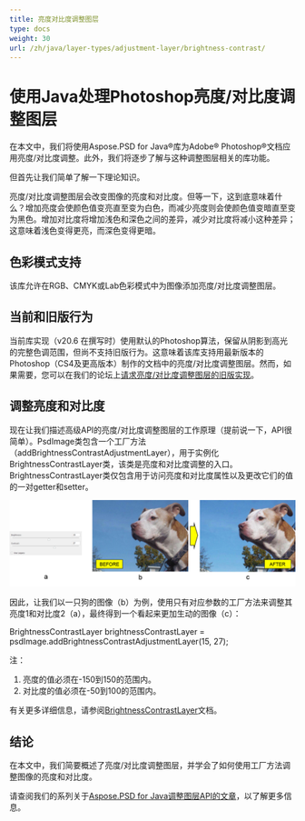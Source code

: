 ```yaml
---
title: 亮度对比度调整图层
type: docs
weight: 30
url: /zh/java/layer-types/adjustment-layer/brightness-contrast/
---
```


# 使用Java处理Photoshop亮度/对比度调整图层

在本文中，我们将使用Aspose.PSD for Java®库为Adobe® Photoshop®文档应用亮度/对比度调整。此外，我们将逐步了解与这种调整图层相关的库功能。

但首先让我们简单了解一下理论知识。

亮度/对比度调整图层会改变图像的亮度和对比度。但等一下，这到底意味着什么？增加亮度会使颜色值变亮直至变为白色，而减少亮度则会使颜色值变暗直至变为黑色。增加对比度将增加浅色和深色之间的差异，减少对比度将减小这种差异；这意味着浅色变得更亮，而深色变得更暗。

## 色彩模式支持

该库允许在RGB、CMYK或Lab色彩模式中为图像添加亮度/对比度调整图层。

## 当前和旧版行为

当前库实现（v20.6 在撰写时）使用默认的Photoshop算法，保留从阴影到高光的完整色调范围，但尚不支持旧版行为。这意味着该库支持用最新版本的Photoshop（CS4及更高版本）制作的文档中的亮度/对比度调整图层。然而，如果需要，您可以在我们的论坛上[请求亮度/对比度调整图层的旧版实现](https://forum.aspose.com/c/psd)。

## 调整亮度和对比度

现在让我们描述高级API的亮度/对比度调整图层的工作原理（提前说一下，API很简单）。PsdImage类包含一个工厂方法（addBrightnessContrastAdjustmentLayer），用于实例化BrightnessContrastLayer类，该类是亮度和对比度调整的入口。BrightnessContrastLayer类仅包含用于访问亮度和对比度属性以及更改它们的值的一对getter和setter。

![|PSD中的亮度/对比度调整图层示例](brightness-contrast-psd-adjustment-layer-figure-1.png)

因此，让我们以一只狗的图像（b）为例，使用只有对应参数的工厂方法来调整其亮度1和对比度2（a），最终得到一个看起来更加生动的图像（c）：

BrightnessContrastLayer brightnessContrastLayer = psdImage.addBrightnessContrastAdjustmentLayer(15, 27);

注：

1. 亮度的值必须在-150到150的范围内。
2. 对比度的值必须在-50到100的范围内。

有关更多详细信息，请参阅[BrightnessContrastLayer](https://reference.aspose.com/psd/java/com.aspose.psd.fileformats.psd.layers.adjustmentlayers/BrightnessContrastLayer)文档。

## 结论

在本文中，我们简要概述了亮度/对比度调整图层，并学会了如何使用工厂方法调整图像的亮度和对比度。

请查阅我们的系列关于[Aspose.PSD for Java调整图层API的文章](/psd/zh/java/layer-types/adjustment-layer/)，以了解更多信息。
